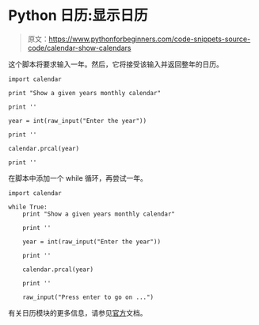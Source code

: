 # Python 日历:显示日历

> 原文：<https://www.pythonforbeginners.com/code-snippets-source-code/calendar-show-calendars>

这个脚本将要求输入一年。然后，它将接受该输入并返回整年的日历。

```
import calendar

print "Show a given years monthly calendar"

print ''

year = int(raw_input("Enter the year"))

print ''

calendar.prcal(year)

print '' 
```

在脚本中添加一个 while 循环，再尝试一年。

```
import calendar

while True:
    print "Show a given years monthly calendar"

    print ''

    year = int(raw_input("Enter the year"))

    print ''

    calendar.prcal(year)

    print ''

    raw_input("Press enter to go on ...") 
```

有关日历模块的更多信息，请参见[官方](https://docs.python.org/2/library/calendar.html "python")文档。